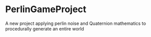# PerlinGameProject
A new project applying perlin noise and Quaternion mathematics to procedurally generate an entire world
